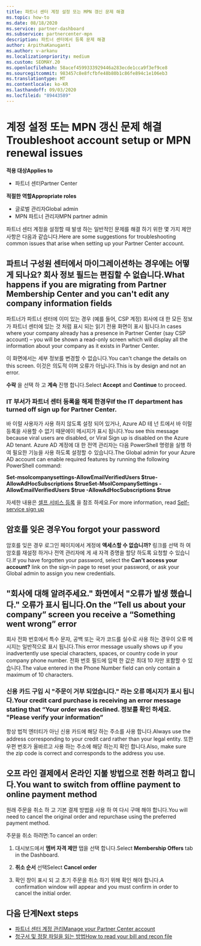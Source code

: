 ```yaml
---
title: 파트너 센터 계정 설정 또는 MPN 갱신 문제 해결
ms.topic: how-to
ms.date: 08/18/2020
ms.service: partner-dashboard
ms.subservice: partnercenter-mpn
description: 파트너 센터에서 등록 문제 해결
author: ArpithaKanuganti
ms.author: v-arkanu
ms.localizationpriority: medium
ms.custom: SEOMAY.20
ms.openlocfilehash: 58acef4599333929446a283ecde1cca9f3ef9ce8
ms.sourcegitcommit: 983457c8e8fcfbfe48b80b1c86fe894c1e106eb3
ms.translationtype: MT
ms.contentlocale: ko-KR
ms.lasthandoff: 09/03/2020
ms.locfileid: "89443589"
---
```

# <a name="troubleshoot-account-setup-or-mpn-renewal-issues"></a><span data-ttu-id="09b85-103">계정 설정 또는 MPN 갱신 문제 해결</span><span class="sxs-lookup"><span data-stu-id="09b85-103">Troubleshoot account setup or MPN renewal issues</span></span>

<span data-ttu-id="09b85-104">**적용 대상**</span><span class="sxs-lookup"><span data-stu-id="09b85-104">**Applies to**</span></span>

- <span data-ttu-id="09b85-105">파트너 센터</span><span class="sxs-lookup"><span data-stu-id="09b85-105">Partner Center</span></span>
 
<span data-ttu-id="09b85-106">**적절한 역할**</span><span class="sxs-lookup"><span data-stu-id="09b85-106">**Appropriate roles**</span></span>

- <span data-ttu-id="09b85-107">글로벌 관리자</span><span class="sxs-lookup"><span data-stu-id="09b85-107">Global admin</span></span>
- <span data-ttu-id="09b85-108">MPN 파트너 관리자</span><span class="sxs-lookup"><span data-stu-id="09b85-108">MPN partner admin</span></span> 
 
<span data-ttu-id="09b85-109">파트너 센터 계정을 설정할 때 발생 하는 일반적인 문제를 해결 하기 위한 몇 가지 제안 사항은 다음과 같습니다.</span><span class="sxs-lookup"><span data-stu-id="09b85-109">Here are some suggestions for troubleshooting common issues that arise when setting up your Partner Center account.</span></span>

## <a name="what-happens-if-you-are-migrating-from-partner-membership-center-and-you-cant-edit-any-company-information-fields"></a><span data-ttu-id="09b85-110">파트너 구성원 센터에서 마이그레이션하는 경우에는 어떻게 되나요? 회사 정보 필드는 편집할 수 없습니다.</span><span class="sxs-lookup"><span data-stu-id="09b85-110">What happens if you are migrating from Partner Membership Center and you can't edit any company information fields</span></span>

<span data-ttu-id="09b85-111">파트너가 파트너 센터에 이미 있는 경우 (예를 들어, CSP 계정) 회사에 대 한 모든 정보가 파트너 센터에 있는 것 처럼 표시 되는 읽기 전용 화면이 표시 됩니다.</span><span class="sxs-lookup"><span data-stu-id="09b85-111">In cases where your company already has a presence in Partner Center (say CSP account) – you will be shown a read-only screen which will display all the information about your company as it exists in Partner Center.</span></span>

<span data-ttu-id="09b85-112">이 화면에서는 세부 정보를 변경할 수 없습니다.</span><span class="sxs-lookup"><span data-stu-id="09b85-112">You can't change the details on this screen.</span></span> <span data-ttu-id="09b85-113">이것은 의도적 이며 오류가 아닙니다.</span><span class="sxs-lookup"><span data-stu-id="09b85-113">This is by design and not an error.</span></span>

<span data-ttu-id="09b85-114">**수락** 을 선택 하 고 **계속** 진행 합니다.</span><span class="sxs-lookup"><span data-stu-id="09b85-114">Select **Accept** and **Continue** to proceed.</span></span>


### <a name="if-the-it-department-has-turned-off-sign-up-for-partner-center"></a><span data-ttu-id="09b85-115">IT 부서가 **파트너 센터 등록을 해제 한**경우</span><span class="sxs-lookup"><span data-stu-id="09b85-115">If the IT department has turned off **sign up for Partner Center**.</span></span>


<span data-ttu-id="09b85-116">바 이럴 사용자가 사용 하지 않도록 설정 되어 있거나, Azure AD 테 넌 트에서 바 이럴 등록을 사용할 수 없기 때문에이 메시지가 표시 됩니다.</span><span class="sxs-lookup"><span data-stu-id="09b85-116">You see this message because viral users are disabled, or Viral Sign up is disabled on the Azure AD tenant.</span></span> <span data-ttu-id="09b85-117">Azure AD 계정에 대 한 전역 관리자는 다음 PowerShell 명령을 실행 하 여 필요한 기능을 사용 하도록 설정할 수 있습니다.</span><span class="sxs-lookup"><span data-stu-id="09b85-117">The Global admin for your Azure AD account can enable required features by running the following PowerShell command:</span></span>

<span data-ttu-id="09b85-118">**Set-msolcompanysettings-AllowEmailVerifiedUsers $true-AllowAdHocSubscriptions $true**</span><span class="sxs-lookup"><span data-stu-id="09b85-118">**Set-MsolCompanySettings -AllowEmailVerifiedUsers $true -AllowAdHocSubscriptions $true**</span></span>

<span data-ttu-id="09b85-119">자세한 내용은 [셀프 서비스 등록](https://docs.microsoft.com/azure/active-directory/users-groups-roles/directory-self-service-signup) 을 참조 하세요.</span><span class="sxs-lookup"><span data-stu-id="09b85-119">For more information, read [Self-service sign up](https://docs.microsoft.com/azure/active-directory/users-groups-roles/directory-self-service-signup)</span></span>

## <a name="you-forgot-your-password"></a><span data-ttu-id="09b85-120">암호를 잊은 경우</span><span class="sxs-lookup"><span data-stu-id="09b85-120">You forgot your password</span></span>

<span data-ttu-id="09b85-121">암호를 잊은 경우 로그인 페이지에서 계정에 **액세스할 수 없습니까?** 링크를 선택 하 여 암호를 재설정 하거나 전역 관리자에 게 새 자격 증명을 할당 하도록 요청할 수 있습니다.</span><span class="sxs-lookup"><span data-stu-id="09b85-121">If you have forgotten your password, select the **Can't access your account?** link on the sign-in page to reset your password, or ask your Global admin to assign you new credentials.</span></span>

## <a name="on-the-tell-us-about-your-company-screen-you-receive-a-something-went-wrong-error"></a><span data-ttu-id="09b85-122">"회사에 대해 알려주세요." 화면에서 "오류가 발생 했습니다." 오류가 표시 됩니다.</span><span class="sxs-lookup"><span data-stu-id="09b85-122">On the “Tell us about your company” screen you receive a “Something went wrong” error</span></span>

<span data-ttu-id="09b85-123">회사 전화 번호에서 특수 문자, 공백 또는 국가 코드를 실수로 사용 하는 경우이 오류 메시지는 일반적으로 표시 됩니다.</span><span class="sxs-lookup"><span data-stu-id="09b85-123">This error message usually shows up if you inadvertently use special characters, spaces, or country code in your company phone number.</span></span> <span data-ttu-id="09b85-124">전화 번호 필드에 입력 한 값은 최대 10 자만 포함할 수 있습니다.</span><span class="sxs-lookup"><span data-stu-id="09b85-124">The value entered in the Phone Number field can only contain a maximum of 10 characters.</span></span>


### <a name="your-credit-card-purchase-is-receiving-an-error-message-stating-that-your-order-was-declined-please-verify-your-information"></a><span data-ttu-id="09b85-125">신용 카드 구입 시 "주문이 거부 되었습니다." 라는 오류 메시지가 표시 됩니다.</span><span class="sxs-lookup"><span data-stu-id="09b85-125">Your credit card purchase is receiving an error message stating that “Your order was declined.</span></span> <span data-ttu-id="09b85-126">정보를 확인 하세요. "</span><span class="sxs-lookup"><span data-stu-id="09b85-126">Please verify your information”</span></span>


<span data-ttu-id="09b85-127">항상 법적 엔터티가 아닌 신용 카드에 해당 하는 주소를 사용 합니다.</span><span class="sxs-lookup"><span data-stu-id="09b85-127">Always use the address corresponding to your credit card rather than your legal entity.</span></span> <span data-ttu-id="09b85-128">또한 우편 번호가 올바르고 사용 하는 주소에 해당 하는지 확인 합니다.</span><span class="sxs-lookup"><span data-stu-id="09b85-128">Also, make sure the zip code is correct and corresponds to the address you use.</span></span>

## <a name="you-want-to-switch-from-offline-payment-to-online-payment-method"></a><span data-ttu-id="09b85-129">오프 라인 결제에서 온라인 지불 방법으로 전환 하려고 합니다.</span><span class="sxs-lookup"><span data-stu-id="09b85-129">You want to switch from offline payment to online payment method</span></span> 

<span data-ttu-id="09b85-130">원래 주문을 취소 하 고 기본 결제 방법을 사용 하 여 다시 구매 해야 합니다.</span><span class="sxs-lookup"><span data-stu-id="09b85-130">You will need to cancel the original order and repurchase using the preferred payment method.</span></span>

<span data-ttu-id="09b85-131">주문을 취소 하려면:</span><span class="sxs-lookup"><span data-stu-id="09b85-131">To cancel an order:</span></span>

1. <span data-ttu-id="09b85-132">대시보드에서 **멤버 자격 제안** 탭을 선택 합니다.</span><span class="sxs-lookup"><span data-stu-id="09b85-132">Select **Membership Offers** tab in the Dashboard.</span></span>

2. <span data-ttu-id="09b85-133">**취소 순서** 선택</span><span class="sxs-lookup"><span data-stu-id="09b85-133">Select **Cancel order**</span></span>

3. <span data-ttu-id="09b85-134">확인 창이 표시 되 고 초기 주문을 취소 하기 위해 확인 해야 합니다.</span><span class="sxs-lookup"><span data-stu-id="09b85-134">A confirmation window will appear and you must confirm in order to cancel the initial order.</span></span>

## <a name="next-steps"></a><span data-ttu-id="09b85-135">다음 단계</span><span class="sxs-lookup"><span data-stu-id="09b85-135">Next steps</span></span>

- [<span data-ttu-id="09b85-136">파트너 센터 계정 관리</span><span class="sxs-lookup"><span data-stu-id="09b85-136">Manage your Partner Center account</span></span>](partner-center-account-setup.md)
- [<span data-ttu-id="09b85-137">청구서 및 정찰 파일을 읽는 방법</span><span class="sxs-lookup"><span data-stu-id="09b85-137">How to read your bill and recon file</span></span>](read-your-bill.md)
